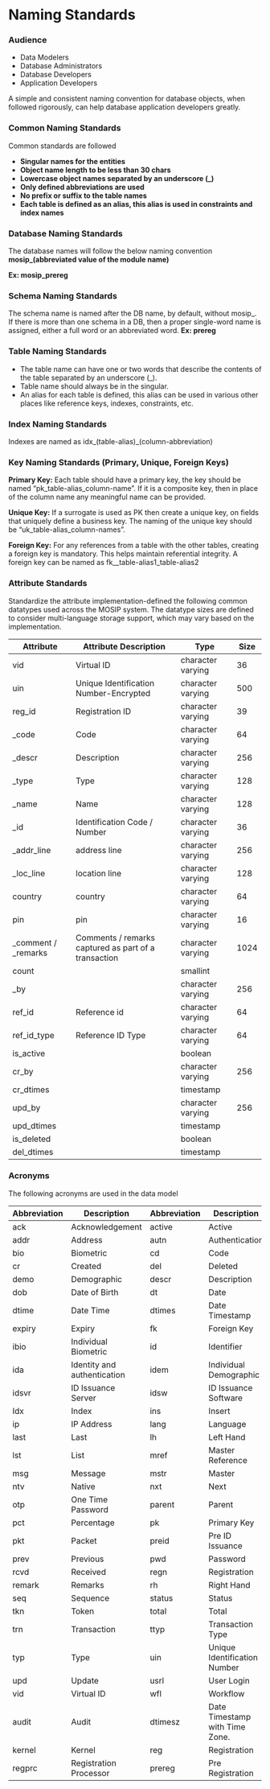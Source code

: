 # Naming Standards

### Audience

* Data Modelers
* Database Administrators
* Database Developers
* Application Developers

A simple and consistent naming convention for database objects, when followed rigorously, can help database application developers greatly.

### Common Naming Standards

Common standards are followed

* **Singular names for the entities**
* **Object name length to be less than 30 chars**
* **Lowercase object names separated by an underscore (\_)**
* **Only defined abbreviations are used**
* **No prefix or suffix to the table names**
* **Each table is defined as an alias, this alias is used in constraints and index names**

### Database Naming Standards

The database names will follow the below naming convention **mosip\_(abbreviated value of the module name)**

**Ex: mosip\_prereg**

### Schema Naming Standards

The schema name is named after the DB name, by default, without mosip\_. If there is more than one schema in a DB, then a proper single-word name is assigned, either a full word or an abbreviated word. **Ex: prereg**

### Table Naming Standards

* The table name can have one or two words that describe the contents of the table separated by an underscore (\_).
* Table name should always be in the singular.
* An alias for each table is defined, this alias can be used in various other places like reference keys, indexes, constraints, etc.

### Index Naming Standards

Indexes are named as idx\_(table-alias)\_(column-abbreviation)

### Key Naming Standards (Primary, Unique, Foreign Keys)

**Primary Key:** Each table should have a primary key, the key should be named “pk\_table-alias\_column-name”. If it is a composite key, then in place of the column name any meaningful name can be provided.

**Unique Key:** If a surrogate is used as PK then create a unique key, on fields that uniquely define a business key. The naming of the unique key should be “uk\_table-alias\_column-names”.

**Foreign Key:** For any references from a table with the other tables, creating a foreign key is mandatory. This helps maintain referential integrity. A foreign key can be named as fk\_\_table-alias1\_table-alias2

### Attribute Standards

Standardize the attribute implementation-defined the following common datatypes used across the MOSIP system. The datatype sizes are defined to consider multi-language storage support, which may vary based on the implementation.

| Attribute             | Attribute Description                                | Type              | Size |
| --------------------- | ---------------------------------------------------- | ----------------- | ---- |
| vid                   | Virtual ID                                           | character varying | 36   |
| uin                   | Unique Identification Number-Encrypted               | character varying | 500  |
| reg\_id               | Registration ID                                      | character varying | 39   |
| \_code                | Code                                                 | character varying | 64   |
| \_descr               | Description                                          | character varying | 256  |
| \_type                | Type                                                 | character varying | 128  |
| \_name                | Name                                                 | character varying | 128  |
| \_id                  | Identification Code / Number                         | character varying | 36   |
| \_addr\_line          | address line                                         | character varying | 256  |
| \_loc\_line           | location line                                        | character varying | 128  |
| country               | country                                              | character varying | 64   |
| pin                   | pin                                                  | character varying | 16   |
| \_comment / \_remarks | Comments / remarks captured as part of a transaction | character varying | 1024 |
| count                 |                                                      | smallint          |      |
| \_by                  |                                                      | character varying | 256  |
| ref\_id               | Reference id                                         | character varying | 64   |
| ref\_id\_type         | Reference ID Type                                    | character varying | 64   |
| is\_active            |                                                      | boolean           |      |
| cr\_by                |                                                      | character varying | 256  |
| cr\_dtimes            |                                                      | timestamp         |      |
| upd\_by               |                                                      | character varying | 256  |
| upd\_dtimes           |                                                      | timestamp         |      |
| is\_deleted           |                                                      | boolean           |      |
| del\_dtimes           |                                                      | timestamp         |      |

### Acronyms

The following acronyms are used in the data model

| Abbreviation | Description                 | Abbreviation | Description                    |   |
| ------------ | --------------------------- | ------------ | ------------------------------ | - |
| ack          | Acknowledgement             | active       | Active                         |   |
| addr         | Address                     | autn         | Authentication                 |   |
| bio          | Biometric                   | cd           | Code                           |   |
| cr           | Created                     | del          | Deleted                        |   |
| demo         | Demographic                 | descr        | Description                    |   |
| dob          | Date of Birth               | dt           | Date                           |   |
| dtime        | Date Time                   | dtimes       | Date Timestamp                 |   |
| expiry       | Expiry                      | fk           | Foreign Key                    |   |
| ibio         | Individual Biometric        | id           | Identifier                     |   |
| ida          | Identity and authentication | idem         | Individual Demographic         |   |
| idsvr        | ID Issuance Server          | idsw         | ID Issuance Software           |   |
| Idx          | Index                       | ins          | Insert                         |   |
| ip           | IP Address                  | lang         | Language                       |   |
| last         | Last                        | lh           | Left Hand                      |   |
| lst          | List                        | mref         | Master Reference               |   |
| msg          | Message                     | mstr         | Master                         |   |
| ntv          | Native                      | nxt          | Next                           |   |
| otp          | One Time Password           | parent       | Parent                         |   |
| pct          | Percentage                  | pk           | Primary Key                    |   |
| pkt          | Packet                      | preid        | Pre ID Issuance                |   |
| prev         | Previous                    | pwd          | Password                       |   |
| rcvd         | Received                    | regn         | Registration                   |   |
| remark       | Remarks                     | rh           | Right Hand                     |   |
| seq          | Sequence                    | status       | Status                         |   |
| tkn          | Token                       | total        | Total                          |   |
| trn          | Transaction                 | ttyp         | Transaction Type               |   |
| typ          | Type                        | uin          | Unique Identification Number   |   |
| upd          | Update                      | usrl         | User Login                     |   |
| vid          | Virtual ID                  | wfl          | Workflow                       |   |
| audit        | Audit                       | dtimesz      | Date Timestamp with Time Zone. |   |
| kernel       | Kernel                      | reg          | Registration                   |   |
| regprc       | Registration Processor      | prereg       | Pre Registration               |   |
